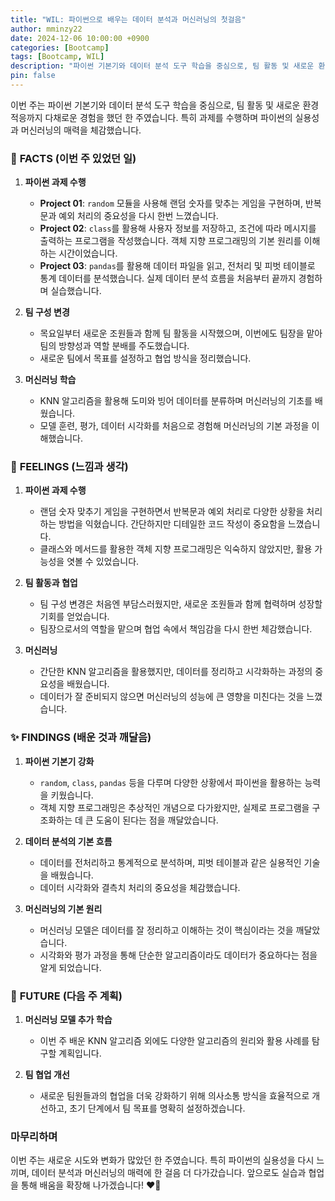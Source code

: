 ```yaml
---
title: "WIL: 파이썬으로 배우는 데이터 분석과 머신러닝의 첫걸음"
author: mminzy22
date: 2024-12-06 10:00:00 +0900
categories: [Bootcamp]
tags: [Bootcamp, WIL]
description: "파이썬 기본기와 데이터 분석 도구 학습을 중심으로, 팀 활동 및 새로운 환경 적응"
pin: false
---
```



이번 주는 파이썬 기본기와 데이터 분석 도구 학습을 중심으로, 팀 활동 및 새로운 환경 적응까지 다채로운 경험을 했던 한 주였습니다. 특히 과제를 수행하며 파이썬의 실용성과 머신러닝의 매력을 체감했습니다.


### 📝 **FACTS (이번 주 있었던 일)**

1. **파이썬 과제 수행**  
   - **Project 01**: `random` 모듈을 사용해 랜덤 숫자를 맞추는 게임을 구현하며, 반복문과 예외 처리의 중요성을 다시 한번 느꼈습니다.
   - **Project 02**: `class`를 활용해 사용자 정보를 저장하고, 조건에 따라 메시지를 출력하는 프로그램을 작성했습니다. 객체 지향 프로그래밍의 기본 원리를 이해하는 시간이었습니다.
   - **Project 03**: `pandas`를 활용해 데이터 파일을 읽고, 전처리 및 피벗 테이블로 통계 데이터를 분석했습니다. 실제 데이터 분석 흐름을 처음부터 끝까지 경험하며 실습했습니다.

2. **팀 구성 변경**  
   - 목요일부터 새로운 조원들과 함께 팀 활동을 시작했으며, 이번에도 팀장을 맡아 팀의 방향성과 역할 분배를 주도했습니다.  
   - 새로운 팀에서 목표를 설정하고 협업 방식을 정리했습니다.

3. **머신러닝 학습**  
   - KNN 알고리즘을 활용해 도미와 빙어 데이터를 분류하며 머신러닝의 기초를 배웠습니다.  
   - 모델 훈련, 평가, 데이터 시각화를 처음으로 경험해 머신러닝의 기본 과정을 이해했습니다.


### 💭 **FEELINGS (느낌과 생각)**

1. **파이썬 과제 수행**  
   - 랜덤 숫자 맞추기 게임을 구현하면서 반복문과 예외 처리로 다양한 상황을 처리하는 방법을 익혔습니다. 간단하지만 디테일한 코드 작성이 중요함을 느꼈습니다.  
   - 클래스와 메서드를 활용한 객체 지향 프로그래밍은 익숙하지 않았지만, 활용 가능성을 엿볼 수 있었습니다.  

2. **팀 활동과 협업**  
   - 팀 구성 변경은 처음엔 부담스러웠지만, 새로운 조원들과 함께 협력하며 성장할 기회를 얻었습니다.  
   - 팀장으로서의 역할을 맡으며 협업 속에서 책임감을 다시 한번 체감했습니다.

3. **머신러닝**  
   - 간단한 KNN 알고리즘을 활용했지만, 데이터를 정리하고 시각화하는 과정의 중요성을 배웠습니다.  
   - 데이터가 잘 준비되지 않으면 머신러닝의 성능에 큰 영향을 미친다는 것을 느꼈습니다.


### ✨ **FINDINGS (배운 것과 깨달음)**

1. **파이썬 기본기 강화**  
   - `random`, `class`, `pandas` 등을 다루며 다양한 상황에서 파이썬을 활용하는 능력을 키웠습니다.
   - 객체 지향 프로그래밍은 추상적인 개념으로 다가왔지만, 실제로 프로그램을 구조화하는 데 큰 도움이 된다는 점을 깨달았습니다.

2. **데이터 분석의 기본 흐름**  
   - 데이터를 전처리하고 통계적으로 분석하며, 피벗 테이블과 같은 실용적인 기술을 배웠습니다.  
   - 데이터 시각화와 결측치 처리의 중요성을 체감했습니다.

3. **머신러닝의 기본 원리**  
   - 머신러닝 모델은 데이터를 잘 정리하고 이해하는 것이 핵심이라는 것을 깨달았습니다.  
   - 시각화와 평가 과정을 통해 단순한 알고리즘이라도 데이터가 중요하다는 점을 알게 되었습니다.


### 🚀 **FUTURE (다음 주 계획)**

1. **머신러닝 모델 추가 학습**  
   - 이번 주 배운 KNN 알고리즘 외에도 다양한 알고리즘의 원리와 활용 사례를 탐구할 계획입니다.

2. **팀 협업 개선**  
   - 새로운 팀원들과의 협업을 더욱 강화하기 위해 의사소통 방식을 효율적으로 개선하고, 초기 단계에서 팀 목표를 명확히 설정하겠습니다.


### 마무리하며

이번 주는 새로운 시도와 변화가 많았던 한 주였습니다. 특히 파이썬의 실용성을 다시 느끼며, 데이터 분석과 머신러닝의 매력에 한 걸음 더 다가갔습니다. 앞으로도 실습과 협업을 통해 배움을 확장해 나가겠습니다! ❤️‍🔥
